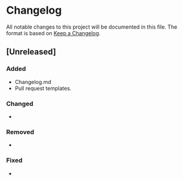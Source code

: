 # Changelog
All notable changes to this project will be documented in this file.
The format is based on [Keep a Changelog](https://keepachangelog.com/en/1.0.0/).

## [Unreleased]
### Added
- Changelog.md
- Pull request templates.

### Changed
- 

### Removed
- 

### Fixed
- 
